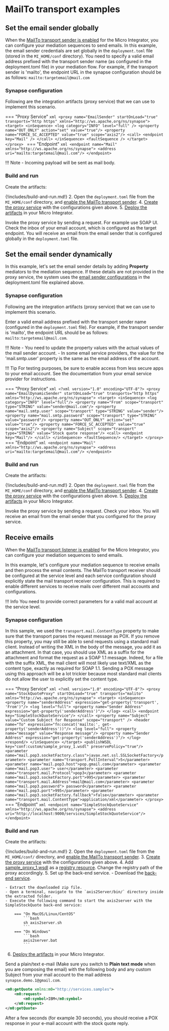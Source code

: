 # MailTo transport examples

## Set the email sender globally

When the [MailTo transport sender is enabled]({{base_path}}/install-and-setup/setup/transport-configurations/configuring-transports/#configuring-the-mailto-transport) for the Micro Integrator, you can configure your mediation sequences to send emails. In this example, the email sender credentials are set globally in the `deployment.toml` file (stored in the `MI_HOME/conf` directory). You need to specify a valid email address prefixed with the transport sender name (as configured in the deployment.toml file) in your mediation flow. For example, if the transport sender is 'mailto', the endpoint URL in the synapse configuration should be as follows: `mailto:targetemail@mail.com`

### Synapse configuration

Following are the integration artifacts (proxy service) that we can use to implement this scenario.

=== "Proxy Service"
    ```xml
    <proxy name="EmailSender" startOnLoad="true" transports="http https" xmlns="http://ws.apache.org/ns/synapse">
        <target>
            <inSequence>
                <log category="INFO" level="full" />
                <property name="OUT_ONLY" action="set" value="true"/>
                <property name="FORCE_SC_ACCEPTED" value="true" scope="axis2"/>
                <call>
                    <endpoint key="Mail" />
                </call>
            </inSequence>
            <faultSequence />
        </target>
    </proxy>
    ```
=== "Endpoint"
    ```xml
    <endpoint name="Mail" xmlns="http://ws.apache.org/ns/synapse">
       <address uri="mailto:targetemail@mail.com"/>
    </endpoint>
    ```

!!! Note
    - Incoming payload will be sent as mail body.

### Build and run

Create the artifacts:

{!includes/build-and-run.md!}
2. Open the `deployment.toml` file from the `MI_HOME/conf` directory, and [enable the MailTo transport sender]({{base_path}}/install-and-setup/setup/transport-configurations/configuring-transports/#configuring-the-mailto-transport).
4. [Create the proxy service]({{base_path}}/develop/creating-artifacts/creating-a-proxy-service) with the configurations given above.
5. [Deploy the artifacts]({{base_path}}/develop/deploy-artifacts) in your Micro Integrator. 

Invoke the proxy service by sending a request. For example use SOAP UI. Check the inbox of your email account, which is configured as the target endpoint. You will receive an email from the email sender that is configured globally in the `deployment.toml` file.

## Set the email sender dynamically

In this example, let's set the email sender details by adding **Property** mediators to the mediation sequence. If these details are not provided in the proxy service, the system uses the [email sender configurations](#globally-setting-the-email-sender) in the deployment.toml file explained above.

### Synapse configuration

Following are the integration artifacts (proxy service) that we can use to implement this scenario.

Enter a valid email address prefixed with the transport sender name (configured in the `deployment.toml` file). For example, if the transport sender is 'mailto', the endpoint URL should be as follows: `mailto:targetemail@mail.com`.

!!! Note
    -   You need to update the property values with the actual values of the mail sender account.
    -   In some email service providers, the value for the 'mail.smtp.user' property is the same as the email address of the account.

!!! Tip
    For testing purposes, be sure to enable access from less secure apps to your email account. See the documentation from your email service provider for instructions.

=== "Proxy Service"
    ```xml
    <?xml version="1.0" encoding="UTF-8"?>
    <proxy name="EmailDynamicSender" startOnLoad="true" transports="http https"
        xmlns="http://ws.apache.org/ns/synapse">
        <target>
            <inSequence>
                <log category="INFO" level="full"/>
                <property name="From" scope="transport" type="STRING"
                    value="sender@mail.com"/>
                <property name="mail.smtp.user" scope="transport" type="STRING" value="sender"/>
                <property name="mail.smtp.password" scope="transport" type="STRING" value="password"/>
                <property name="OUT_ONLY" action="set" value="true"/>
                <property name="FORCE_SC_ACCEPTED" value="true" scope="axis2"/>
                <property name="Subject" scope="transport" type="STRING" value="Stock quote response"/>
                <call>
                    <endpoint key="Mail"/>
                </call>
            </inSequence>
            <faultSequence/>
        </target>
    </proxy>
    ```
=== "Endpoint"
    ```xml
    <endpoint name="Mail" xmlns="http://ws.apache.org/ns/synapse">
       <address uri="mailto:targetemail@mail.com"/>
    </endpoint>
    ```

### Build and run

Create the artifacts:

{!includes/build-and-run.md!}
2. Open the `deployment.toml` file from the `MI_HOME/conf` directory, and [enable the MailTo transport sender]({{base_path}}/install-and-setup/setup/transport-configurations/configuring-transports/#configuring-the-mailto-transport).
4. [Create the proxy service]({{base_path}}/develop/creating-artifacts/creating-a-proxy-service) with the configurations given above.
5. [Deploy the artifacts]({{base_path}}/develop/deploy-artifacts) in your Micro Integrator. 

Invoke the proxy service by sending a request. Check your inbox. You will receive an email from the email sender that you configured for the proxy service.

## Receive emails

When the [MailTo transport listener is enabled]({{base_path}}/install-and-setup/setup/transport-configurations/configuring-transports/#configuring-the-mailto-transport) for the Micro Integrator, you can configure your mediation sequences to send emails.

In this example, let's configure your mediation sequence to receive emails and then process the email contents. The MailTo transport receiver should be configured at the service level and each service configuration should explicitly state the mail transport receiver configuration. This is required to enable different services to receive mails over different mail accounts and configurations.

!!! Info
    You need to provide correct parameters for a valid mail account at the service level.

### Synapse configuration

In this sample, we used the `transport.mail.ContentType` property to make sure that the transport parses the request message as POX. If you remove this property, you may still be able to send requests using a standard mail client. Instead of writing the XML in the body of the message, you add it as an attachment. In that case, you should use XML as a suffix for the attachment and format the request as a SOAP 1.1 message. Indeed, for a file with the suffix XML, the mail client will most likely use text/XML as the content type, exactly as required for SOAP 1.1. Sending a POX message using this approach will be a lot trickier because most standard mail clients do not allow the user to explicitly set the content type.

=== "Proxy Service"
    ```xml
    <?xml version="1.0" encoding="UTF-8"?>
    <proxy name="StockQuoteProxy" startOnLoad="true" transports="malito" xmlns="http://ws.apache.org/ns/synapse">
        <target>
            <inSequence>
                <property name="senderAddress" expression="get-property('transport', 'From')"/>
                <log level="full">
                    <property name="Sender Address" expression="get-property('senderAddress')"/>
                </log>
                <call>
                    <endpoint key="SimpleStockQuoteService"/>
                </call>
                <property name="Subject" value="Custom Subject for Response" scope="transport" />
                <header name="To" expression="fn:concat('mailto:', get-property('senderAddress'))"/>
                <log level="full">
                    <property name="message" value="Response message"/>
                    <property name="Sender Address" expression="get-property('senderAddress')"/>
                </log>
                <respond/>
            </inSequence>
        </target>
        <publishWSDL key="conf:custom/sample_proxy_1.wsdl" preservePolicy="true"/>
        <parameter name="mail.pop3.socketFactory.class">javax.net.ssl.SSLSocketFactory</parameter>
        <parameter name="transport.PollInterval">5</parameter>
        <parameter name="mail.pop3.host">pop.gmail.com</parameter>
        <parameter name="mail.pop3.user"> user</parameter>
        <parameter name="transport.mail.Protocol">pop3</parameter>
        <parameter name="mail.pop3.socketFactory.port">995</parameter>
        <parameter name="transport.mail.Address">mail@mail.com</parameter>
        <parameter name="mail.pop3.password"> password</parameter>
        <parameter name="mail.pop3.port">995</parameter>
        <parameter name="mail.pop3.socketFactory.fallback">false</parameter>
        <parameter name="transport.mail.ContentType">application/xml</parameter>
    </proxy>
    ```
=== "Endpoint"
    ```xml
    <endpoint name="SimpleStockQuoteService" xmlns="http://ws.apache.org/ns/synapse">
       <address uri="http://localhost:9000/services/SimpleStockQuoteService"/>
    </endpoint>
    ```

### Build and run

Create the artifacts:

{!includes/build-and-run.md!}
2. Open the `deployment.toml` file from the `MI_HOME/conf/` directory, and [enable the MailTo transport sender]({{base_path}}/install-and-setup/setup/transport-configurations/configuring-transports/#configuring-the-mailto-transport).
3. [Create the proxy service]({{base_path}}/develop/creating-artifacts/creating-a-proxy-service) with the configurations given above.
4. Add [sample_proxy_1.wsdl](https://github.com/wso2-docs/WSO2_EI/blob/master/samples-protocol-switching/sample_proxy_1.wsdl) as a [registry resource]({{base_path}}/develop/creating-artifacts/creating-registry-resources). Change the registry path of the proxy accordingly. 
5. Set up the back-end service.
    - Download the [back-end service](https://github.com/wso2-docs/WSO2_EI/blob/master/Back-End-Service/axis2Server.zip).
    
    - Extract the downloaded zip file.
    - Open a terminal, navigate to the `axis2Server/bin/` directory inside the extracted folder.
    - Execute the following command to start the axis2server with the SimpleStockQuote back-end service:

        === "On MacOS/Linux/CentOS"
            ```bash
            sh axis2server.sh
            ```
        === "On Windows"
            ```bash
            axis2server.bat
            ```

6. [Deploy the artifacts]({{base_path}}/develop/deploy-artifacts) in your Micro Integrator. 

Send a plain/text e-mail (Make sure you switch to **Plain text** **mode** when you are composing the email) with the following body and any custom Subject from your mail account to the mail address `synapse.demo.1@gmail.com`. 

```xml 
<m0:getQuote xmlns:m0="http://services.samples">
    <m0:request>
        <m0:symbol>IBM</m0:symbol>
    </m0:request>
</m0:getQuote>
```

After a few seconds (for example 30 seconds), you should receive a POX response in your e-mail account with the stock quote reply.
